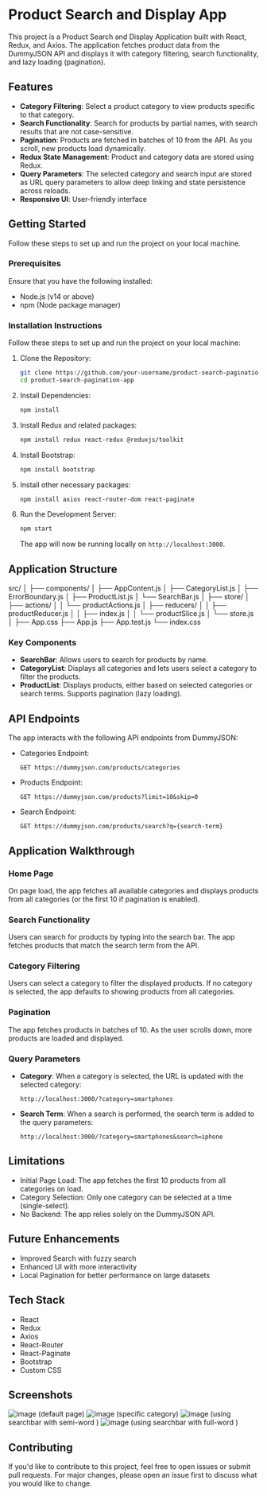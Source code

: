# Product Search and Display App

This project is a Product Search and Display Application built with React, Redux, and Axios. The application fetches product data from the DummyJSON API and displays it with category filtering, search functionality, and lazy loading (pagination).

## Features

- **Category Filtering**: Select a product category to view products specific to that category.
- **Search Functionality**: Search for products by partial names, with search results that are not case-sensitive.
- **Pagination**: Products are fetched in batches of 10 from the API. As you scroll, new products load dynamically.
- **Redux State Management**: Product and category data are stored using Redux.
- **Query Parameters**: The selected category and search input are stored as URL query parameters to allow deep linking and state persistence across reloads.
- **Responsive UI**: User-friendly interface 

## Getting Started

Follow these steps to set up and run the project on your local machine.

### Prerequisites

Ensure that you have the following installed:

- Node.js (v14 or above)
- npm (Node package manager)

### Installation Instructions

Follow these steps to set up and run the project on your local machine:

1. Clone the Repository:
   ```bash
   git clone https://github.com/your-username/product-search-pagination-app.git
   cd product-search-pagination-app
   ```

2. Install Dependencies:
   ```bash
   npm install
   ```

3. Install Redux and related packages:
   ```bash
   npm install redux react-redux @reduxjs/toolkit
   ```

4. Install Bootstrap:
   ```bash
   npm install bootstrap
   ```

5. Install other necessary packages:
   ```bash
   npm install axios react-router-dom react-paginate
   ```

6. Run the Development Server:
   ```bash
   npm start
   ```

   The app will now be running locally on `http://localhost:3000`.

## Application Structure

src/
│
├── components/
│   ├── AppContent.js
│   ├── CategoryList.js
│   ├── ErrorBoundary.js
│   ├── ProductList.js
│   └── SearchBar.js
│
├── store/
│   ├── actions/
│   │   └── productActions.js
│   ├── reducers/
│   │   ├── productReducer.js
│   │   ├── index.js
│   │   └── productSlice.js
│   └── store.js
│
├── App.css
├── App.js
├── App.test.js
└── index.css

### Key Components

- **SearchBar**: Allows users to search for products by name.
- **CategoryList**: Displays all categories and lets users select a category to filter the products.
- **ProductList**: Displays products, either based on selected categories or search terms. Supports pagination (lazy loading).

## API Endpoints

The app interacts with the following API endpoints from DummyJSON:

- Categories Endpoint:
  ```
  GET https://dummyjson.com/products/categories
  ```

- Products Endpoint:
  ```
  GET https://dummyjson.com/products?limit=10&skip=0
  ```

- Search Endpoint:
  ```
  GET https://dummyjson.com/products/search?q={search-term}
  ```

## Application Walkthrough

### Home Page

On page load, the app fetches all available categories and displays products from all categories (or the first 10 if pagination is enabled).

### Search Functionality

Users can search for products by typing into the search bar. The app fetches products that match the search term from the API.

### Category Filtering

Users can select a category to filter the displayed products. If no category is selected, the app defaults to showing products from all categories.

### Pagination

The app fetches products in batches of 10. As the user scrolls down, more products are loaded and displayed.

### Query Parameters

- **Category**: When a category is selected, the URL is updated with the selected category:
  ```
  http://localhost:3000/?category=smartphones
  ```

- **Search Term**: When a search is performed, the search term is added to the query parameters:
  ```
  http://localhost:3000/?category=smartphones&search=iphone
  ```

## Limitations

- Initial Page Load: The app fetches the first 10 products from all categories on load.
- Category Selection: Only one category can be selected at a time (single-select).
- No Backend: The app relies solely on the DummyJSON API.

## Future Enhancements

- Improved Search with fuzzy search 
- Enhanced UI with more interactivity 
- Local Pagination for better performance on large datasets

## Tech Stack

- React
- Redux
- Axios
- React-Router
- React-Paginate
- Bootstrap
- Custom CSS



## Screenshots

![image](https://github.com/user-attachments/assets/df61224d-56a7-4747-9c9f-4407d40a392d)   (default page)
![image](https://github.com/user-attachments/assets/bd90ca1a-1023-4358-9a28-c938ce1ee1aa)   (specific category)
![image](https://github.com/user-attachments/assets/53ed6fce-57be-45d5-ac22-0be361cfac16)   (using searchbar with semi-word )
![image](https://github.com/user-attachments/assets/327c4d2c-925c-4415-bdc1-4efc3b4641e2)   (using searchbar with full-word )

## Contributing

If you'd like to contribute to this project, feel free to open issues or submit pull requests. For major changes, please open an issue first to discuss what you would like to change.

